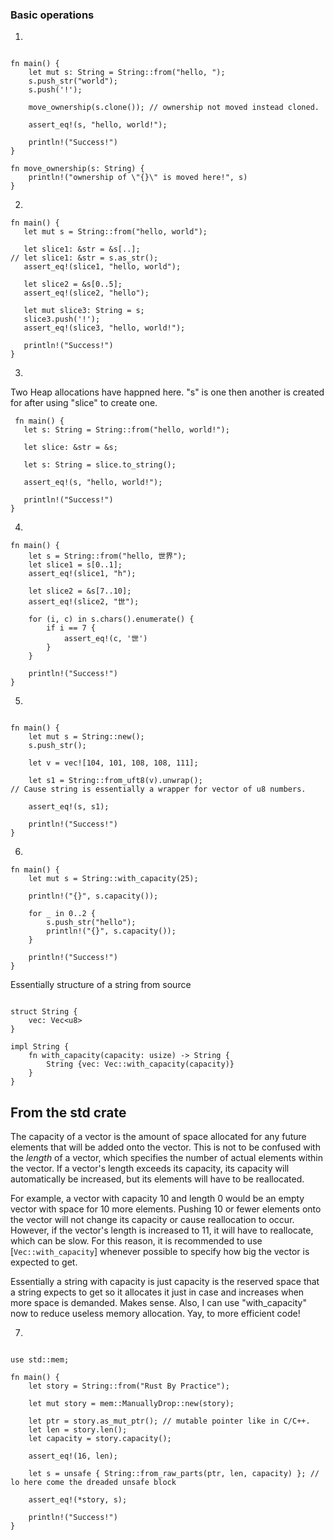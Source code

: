 ### Basic operations
1. 
```rust,editable

fn main() {
    let mut s: String = String::from("hello, ");
    s.push_str("world");
    s.push('!');

    move_ownership(s.clone()); // ownership not moved instead cloned.

    assert_eq!(s, "hello, world!");

    println!("Success!")
}

fn move_ownership(s: String) {
    println!("ownership of \"{}\" is moved here!", s)
}
```

2.
```rust,editable
fn main() {  
   let mut s = String::from("hello, world");

   let slice1: &str = &s[..];
// let slice1: &str = s.as_str();
   assert_eq!(slice1, "hello, world");

   let slice2 = &s[0..5];
   assert_eq!(slice2, "hello");

   let mut slice3: String = s; 
   slice3.push('!');
   assert_eq!(slice3, "hello, world!");

   println!("Success!")
}
```

3. 

Two Heap allocations have happned here. "s" is one then another is created for after using "slice" to create one.

```rust,editable
 fn main() {  
   let s: String = String::from("hello, world!");

   let slice: &str = &s;

   let s: String = slice.to_string();

   assert_eq!(s, "hello, world!");

   println!("Success!")
}
```

4. 

```rust,editable
fn main() {
    let s = String::from("hello, 世界");
    let slice1 = s[0..1];
    assert_eq!(slice1, "h");

    let slice2 = &s[7..10];
    assert_eq!(slice2, "世");
    
    for (i, c) in s.chars().enumerate() {
        if i == 7 {
            assert_eq!(c, '世')
        }
    }

    println!("Success!")
}
```

5. 

```rust,editable

fn main() {
    let mut s = String::new();
    s.push_str();

    let v = vec![104, 101, 108, 108, 111];

    let s1 = String::from_uft8(v).unwrap(); 
// Cause string is essentially a wrapper for vector of u8 numbers.
    
    assert_eq!(s, s1);

    println!("Success!")
}
```

6.
```rust,editable
fn main() {
    let mut s = String::with_capacity(25);

    println!("{}", s.capacity());

    for _ in 0..2 {
        s.push_str("hello");
        println!("{}", s.capacity());
    }

    println!("Success!")
}
```
Essentially structure of a string from source
```

struct String {
	vec: Vec<u8>
}

impl String {
	fn with_capacity(capacity: usize) -> String {
		String {vec: Vec::with_capacity(capacity)}
	}
}
```
## From the std crate

The capacity of a vector is the amount of space allocated for any future
elements that will be added onto the vector. This is not to be confused with
the *length* of a vector, which specifies the number of actual elements
within the vector. If a vector's length exceeds its capacity, its capacity
will automatically be increased, but its elements will have to be
reallocated.

For example, a vector with capacity 10 and length 0 would be an empty vector
with space for 10 more elements. Pushing 10 or fewer elements onto the
vector will not change its capacity or cause reallocation to occur. However,
if the vector's length is increased to 11, it will have to reallocate, which
can be slow. For this reason, it is recommended to use [`Vec::with_capacity`]
whenever possible to specify how big the vector is expected to get.

Essentially a string with capacity is just capacity is the reserved space that
a string expects to get so it allocates it just in case and increases when 
more space is demanded. Makes sense. Also, I can use "with_capacity" now to reduce
useless memory allocation. Yay, to more efficient code!

7.
```rust,editable

use std::mem;

fn main() {
    let story = String::from("Rust By Practice");

    let mut story = mem::ManuallyDrop::new(story);

    let ptr = story.as_mut_ptr(); // mutable pointer like in C/C++.
    let len = story.len();
    let capacity = story.capacity();

    assert_eq!(16, len);

    let s = unsafe { String::from_raw_parts(ptr, len, capacity) }; // lo here come the dreaded unsafe block

    assert_eq!(*story, s);

    println!("Success!")
}
```
